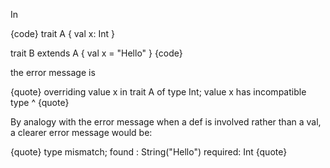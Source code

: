 In

{code}
trait A {
  val x: Int
}

trait B extends A {
  val x = "Hello"
}
{code}

the error message is

{quote}
overriding value x in trait A of type Int;
 value x has incompatible type      ^
{quote}

By analogy with the error message when a def is involved rather than a val, a clearer error message would be:

{quote}
type mismatch;
 found   : String("Hello")
 required: Int
{quote}

